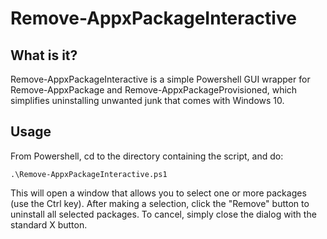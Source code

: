 # Remove-AppxPackageInteractive

## What is it?
Remove-AppxPackageInteractive is a simple Powershell GUI wrapper for Remove-AppxPackage and Remove-AppxPackageProvisioned, which simplifies uninstalling unwanted junk that comes with Windows 10.

## Usage
From Powershell, cd to the directory containing the script, and do:

    .\Remove-AppxPackageInteractive.ps1

This will open a window that allows you to select one or more packages (use the Ctrl key). After making a selection, click the "Remove" button to uninstall all selected packages. To cancel, simply close the dialog with the standard X button.
